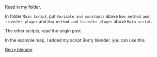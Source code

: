 Read in my folder.

In folder `Main Script`, put `Variable and constants` above `New method and transfer player` and `New method and transfer player` above `Main script`.

The other scripts, read the origin post.

In the example map, I added my script Berry blender, you can use this

[Berry blender](https://www.pokecommunity.com/showthread.php?t=412366)
